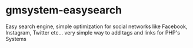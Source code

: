 # gmsystem-easysearch
Easy search engine, simple optimization for social networks like Facebook, Instagram, Twitter etc... 
very simple way to add tags and links for PHP's Systems
